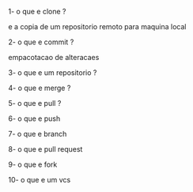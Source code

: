 1- o que e clone ?

e a copia de um repositorio remoto para maquina local

2- o que e commit ?

empacotacao de alteracaes

3- o que e um repositorio ? 
 
4- o que e merge ?

5- o que e pull ?

6- o que e push

7- o que e branch

8- o que e pull request
 
9- o que e fork 

10- o que e um vcs 